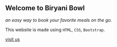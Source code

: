 ## Welcome to Biryani Bowl
_an easy way to book your favorite meals on the go._

This website is made using `HTML`, `CSS`, `Bootstrap`.

[visit us](https://codestarsingh.github.io/biryanibowl/ "Click here")

![]()
